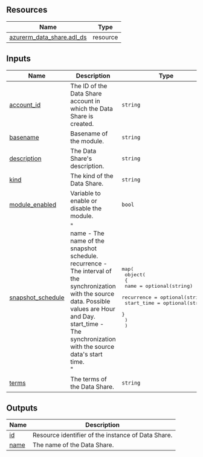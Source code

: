 <!-- BEGIN_TF_DOCS -->
## Resources

| Name | Type |
|------|------|
| [azurerm_data_share.adl_ds](https://registry.terraform.io/providers/hashicorp/azurerm/latest/docs/resources/data_share) | resource |

## Inputs

| Name | Description | Type | Default | Required |
|------|-------------|------|---------|:--------:|
| <a name="input_account_id"></a> [account\_id](#input\_account\_id) | The ID of the Data Share account in which the Data Share is created. | `string` | n/a | yes |
| <a name="input_basename"></a> [basename](#input\_basename) | Basename of the module. | `string` | n/a | yes |
| <a name="input_description"></a> [description](#input\_description) | The Data Share's description. | `string` | `""` | no |
| <a name="input_kind"></a> [kind](#input\_kind) | The kind of the Data Share. | `string` | `"CopyBased"` | no |
| <a name="input_module_enabled"></a> [module\_enabled](#input\_module\_enabled) | Variable to enable or disable the module. | `bool` | `true` | no |
| <a name="input_snapshot_schedule"></a> [snapshot\_schedule](#input\_snapshot\_schedule) | "<br>    name - The name of the snapshot schedule.<br>    recurrence - The interval of the synchronization with the source data. Possible values are Hour and Day.<br>    start\_time - The synchronization with the source data's start time.<br>  " | <pre>map(<br>    object(<br>      {<br>        name       = optional(string)<br>        recurrence = optional(string)<br>        start_time = optional(string)<br>      }<br>    )<br>  )</pre> | `{}` | no |
| <a name="input_terms"></a> [terms](#input\_terms) | The terms of the Data Share. | `string` | `""` | no |

## Outputs

| Name | Description |
|------|-------------|
| <a name="output_id"></a> [id](#output\_id) | Resource identifier of the instance of Data Share. |
| <a name="output_name"></a> [name](#output\_name) | The name of the Data Share. |
<!-- END_TF_DOCS -->